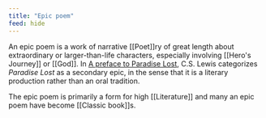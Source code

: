 ```yaml
---
title: "Epic poem"
feed: hide
---
```


An epic poem is a work of narrative [[Poet]]ry of great length about extraordinary or larger-than-life characters, especially involving [[Hero's Journey]] or [[God]]. In [A preface to Paradise Lost](https://www.worldcat.org/title/preface-to-paradise-lost/oclc/1269090815&referer=brief_results), C.S. Lewis categorizes _Paradise Lost_ as a secondary epic, in the sense that it is a literary production rather than an oral tradition.

The epic poem is primarily a form for high [[Literature]] and many an epic poem have become [[Classic book]]s.